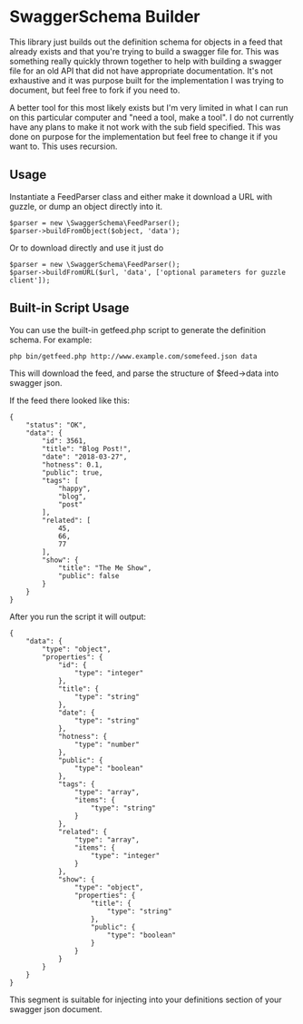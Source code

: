 # SwaggerSchema Builder

This library just builds out the definition schema for objects in a feed that already exists and that you're trying to build a swagger file for. This was something really quickly thrown together to help with building a swagger file for an old API that did not have appropriate documentation. It's not exhaustive and it was purpose built for the implementation I was trying to document, but feel free to fork if you need to. 

A better tool for this most likely exists but I'm very limited in what I can run on this particular computer and "need a tool, make a tool". I do not currently have any plans to make it not work with the sub field specified. This was done on purpose for the implementation but feel free to change it if you want to. This uses recursion.

## Usage

Instantiate a FeedParser class and either make it download a URL with guzzle, or dump an object directly into it.

    $parser = new \SwaggerSchema\FeedParser();
    $parser->buildFromObject($object, 'data');
    
Or to download directly and use it just do

    $parser = new \SwaggerSchema\FeedParser();
    $parser->buildFromURL($url, 'data', ['optional parameters for guzzle client']);

## Built-in Script Usage

You can use the built-in getfeed.php script to generate the definition schema. For example:

    php bin/getfeed.php http://www.example.com/somefeed.json data
    
This will download the feed, and parse the structure of $feed->data into swagger json.

If the feed there looked like this:

    {
        "status": "OK",
        "data": {
            "id": 3561,
            "title": "Blog Post!",
            "date": "2018-03-27",
            "hotness": 0.1,
            "public": true,
            "tags": [
                "happy",
                "blog",
                "post"
            ],
            "related": [
                45,
                66,
                77
            ],
            "show": {
                "title": "The Me Show",
                "public": false
            }
        }
    }

After you run the script it will output:

    {
        "data": {
            "type": "object",
            "properties": {
                "id": {
                    "type": "integer"
                },
                "title": {
                    "type": "string"
                },
                "date": {
                    "type": "string"
                },
                "hotness": {
                    "type": "number"
                },
                "public": {
                    "type": "boolean"
                },
                "tags": {
                    "type": "array",
                    "items": {
                        "type": "string"
                    }
                },
                "related": {
                    "type": "array",
                    "items": {
                        "type": "integer"
                    }
                },
                "show": {
                    "type": "object",
                    "properties": {
                        "title": {
                            "type": "string"
                        },
                        "public": {
                            "type": "boolean"
                        }
                    }
                }
            }
        }
    }

This segment is suitable for injecting into your definitions section of your swagger json document.